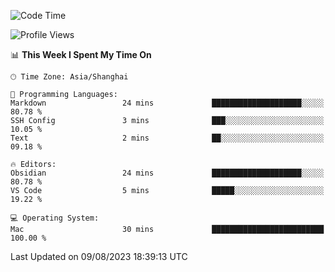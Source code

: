 <!--START_SECTION:waka-->
![Code Time](http://img.shields.io/badge/Code%20Time-127%20hrs%205%20mins-blue)

![Profile Views](http://img.shields.io/badge/Profile%20Views-17-blue)

📊 **This Week I Spent My Time On** 

```text
🕑︎ Time Zone: Asia/Shanghai

💬 Programming Languages: 
Markdown                 24 mins             ████████████████████░░░░░   80.78 % 
SSH Config               3 mins              ███░░░░░░░░░░░░░░░░░░░░░░   10.05 % 
Text                     2 mins              ██░░░░░░░░░░░░░░░░░░░░░░░   09.18 % 

🔥 Editors: 
Obsidian                 24 mins             ████████████████████░░░░░   80.78 % 
VS Code                  5 mins              █████░░░░░░░░░░░░░░░░░░░░   19.22 % 

💻 Operating System: 
Mac                      30 mins             █████████████████████████   100.00 % 
```


 Last Updated on 09/08/2023 18:39:13 UTC
<!--END_SECTION:waka-->